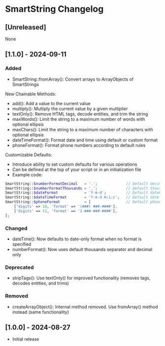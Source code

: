 # SmartString Changelog

## [Unreleased]

None

## [1.1.0] - 2024-09-11

### Added
 
- SmartString::fromArray(): Convert arrays to ArrayObjects of SmartStrings

New Chainable Methods:

- add(): Add a value to the current value
- multiply(): Multiply the current value by a given multiplier
- textOnly(): Remove HTML tags, decode entities, and trim the string
- maxWords(): Limit the string to a maximum number of words with optional ellipsis
- maxChars(): Limit the string to a maximum number of characters with optional ellipsis
- dateTimeFormat(): Format date and time using default or custom format
- phoneFormat(): Format phone numbers according to default rules

Customizable Defaults:

- Introduce ability to set custom defaults for various operations
- Can be defined at the top of your script or in an initialization file
- Example code: 
```php
SmartString::$numberFormatDecimal   = '.';             // Default decimal separator
SmartString::$numberFormatThousands = ',';             // Default thousands separator
SmartString::$dateFormat            = 'Y-m-d';         // Default dateFormat() format
SmartString::$dateTimeFormat        = 'Y-m-d H:i:s';   // Default dateTimeFormat() format
SmartString::$phoneFormat           = [                // Default phoneFormat() formats
    ['digits' => 10, 'format' => '(###) ###-####'],
    ['digits' => 11, 'format' => '1-###-###-####'],
];
```

### Changed
- dateTime(): Now defaults to date-only format when no format is specified
- numberFormat(): Now uses default thousands separator and decimal only

### Deprecated
- stripTags(): Use textOnly() for improved functionality (removes tags, decodes entities, and trims)

### Removed
- createArrayObject(): Internal method removed. Use fromArray() method instead (same functionality)

## [1.0.0] - 2024-08-27
* Initial release
